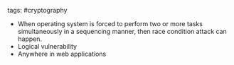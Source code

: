 tags: #cryptography 

- When operating system is forced to perform two or more tasks simultaneously in a sequencing manner, then race condition attack can happen.
- Logical vulnerability
- Anywhere in web applications